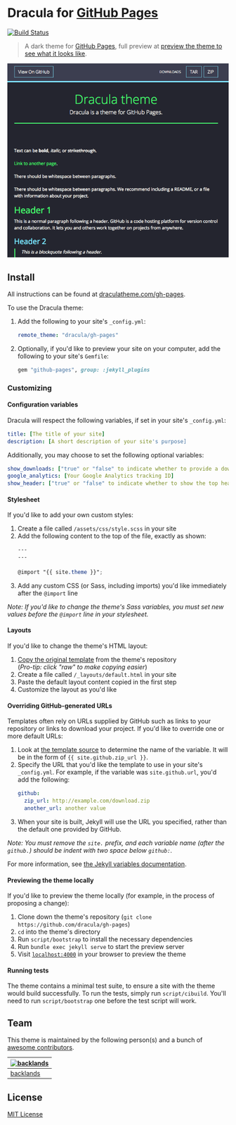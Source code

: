 # Dracula for [GitHub Pages](https://pages.github.com/)

[![Build Status](https://travis-ci.org/dracula/gh-pages.svg?branch=master)](https://travis-ci.org/dracula/gh-pages)

> A dark theme for [GitHub Pages](https://pages.github.com/), full preview at [preview the theme to see what it looks like](http://dracula.github.io/gh-pages/preview).

![Screenshot](thumbnail.png)

## Install

All instructions can be found at [draculatheme.com/gh-pages](https://draculatheme.com/gh-pages).

To use the Dracula theme:

1. Add the following to your site's `_config.yml`:

    ```yml
    remote_theme: "dracula/gh-pages"
    ```

2. Optionally, if you'd like to preview your site on your computer, add the following to your site's `Gemfile`:

    ```ruby
    gem "github-pages", group: :jekyll_plugins
    ```

### Customizing

#### Configuration variables

Dracula will respect the following variables, if set in your site's `_config.yml`:

```yml
title: [The title of your site]
description: [A short description of your site's purpose]
```

Additionally, you may choose to set the following optional variables:

```yml
show_downloads: ["true" or "false" to indicate whether to provide a download URL]
google_analytics: [Your Google Analytics tracking ID]
show_header: ["true" or "false" to indicate whether to show the top header]
```

#### Stylesheet

If you'd like to add your own custom styles:

1. Create a file called `/assets/css/style.scss` in your site
2. Add the following content to the top of the file, exactly as shown:
    ```scss
    ---
    ---

    @import "{{ site.theme }}";
    ```
3. Add any custom CSS (or Sass, including imports) you'd like immediately after the `@import` line

*Note: If you'd like to change the theme's Sass variables, you must set new values before the `@import` line in your stylesheet.*

#### Layouts

If you'd like to change the theme's HTML layout:

1. [Copy the original template](https://github.com/dracula/gh-pages/blob/master/_layouts/default.html) from the theme's repository<br />(*Pro-tip: click "raw" to make copying easier*)
2. Create a file called `/_layouts/default.html` in your site
3. Paste the default layout content copied in the first step
4. Customize the layout as you'd like

#### Overriding GitHub-generated URLs

Templates often rely on URLs supplied by GitHub such as links to your repository or links to download your project. If you'd like to override one or more default URLs:

1. Look at [the template source](https://github.com/dracula/gh-pages/blob/master/_layouts/default.html) to determine the name of the variable. It will be in the form of `{{ site.github.zip_url }}`.
2. Specify the URL that you'd like the template to use in your site's `_config.yml`. For example, if the variable was `site.github.url`, you'd add the following:
    ```yml
    github:
      zip_url: http://example.com/download.zip
      another_url: another value
    ```
3. When your site is built, Jekyll will use the URL you specified, rather than the default one provided by GitHub.

*Note: You must remove the `site.` prefix, and each variable name (after the `github.`) should be indent with two space below `github:`.*

For more information, see [the Jekyll variables documentation](https://jekyllrb.com/docs/variables/).

#### Previewing the theme locally

If you'd like to preview the theme locally (for example, in the process of proposing a change):

1. Clone down the theme's repository (`git clone https://github.com/dracula/gh-pages`)
2. `cd` into the theme's directory
3. Run `script/bootstrap` to install the necessary dependencies
4. Run `bundle exec jekyll serve` to start the preview server
5. Visit [`localhost:4000`](http://localhost:4000) in your browser to preview the theme

#### Running tests

The theme contains a minimal test suite, to ensure a site with the theme would build successfully. To run the tests, simply run `script/cibuild`. You'll need to run `script/bootstrap` one before the test script will work.

## Team

This theme is maintained by the following person(s) and a bunch of [awesome contributors](https://github.com/dracula/ghpages/graphs/contributors).

[![backlands](https://avatars1.githubusercontent.com/u/12586299?v=3&s=70)](https://github.com/backlands) | 
--- | 
[backlands](https://github.com/backlands) | 

## License

[MIT License](./LICENSE)
